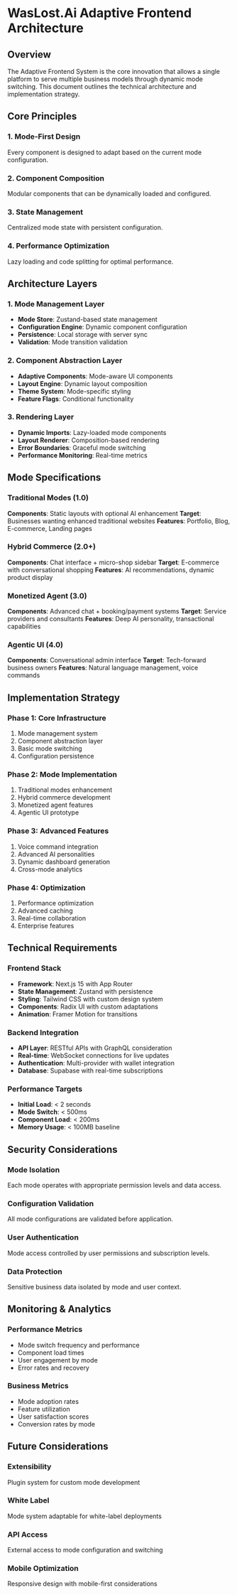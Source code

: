 # WasLost.Ai Adaptive Frontend Architecture

## Overview
The Adaptive Frontend System is the core innovation that allows a single platform to serve multiple business models through dynamic mode switching. This document outlines the technical architecture and implementation strategy.

## Core Principles

### 1. Mode-First Design
Every component is designed to adapt based on the current mode configuration.

### 2. Component Composition
Modular components that can be dynamically loaded and configured.

### 3. State Management
Centralized mode state with persistent configuration.

### 4. Performance Optimization
Lazy loading and code splitting for optimal performance.

## Architecture Layers

### 1. Mode Management Layer
- **Mode Store**: Zustand-based state management
- **Configuration Engine**: Dynamic component configuration
- **Persistence**: Local storage with server sync
- **Validation**: Mode transition validation

### 2. Component Abstraction Layer
- **Adaptive Components**: Mode-aware UI components
- **Layout Engine**: Dynamic layout composition
- **Theme System**: Mode-specific styling
- **Feature Flags**: Conditional functionality

### 3. Rendering Layer
- **Dynamic Imports**: Lazy-loaded mode components
- **Layout Renderer**: Composition-based rendering
- **Error Boundaries**: Graceful mode switching
- **Performance Monitoring**: Real-time metrics

## Mode Specifications

### Traditional Modes (1.0)
**Components**: Static layouts with optional AI enhancement
**Target**: Businesses wanting enhanced traditional websites
**Features**: Portfolio, Blog, E-commerce, Landing pages

### Hybrid Commerce (2.0+)
**Components**: Chat interface + micro-shop sidebar
**Target**: E-commerce with conversational shopping
**Features**: AI recommendations, dynamic product display

### Monetized Agent (3.0)
**Components**: Advanced chat + booking/payment systems
**Target**: Service providers and consultants
**Features**: Deep AI personality, transactional capabilities

### Agentic UI (4.0)
**Components**: Conversational admin interface
**Target**: Tech-forward business owners
**Features**: Natural language management, voice commands

## Implementation Strategy

### Phase 1: Core Infrastructure
1. Mode management system
2. Component abstraction layer
3. Basic mode switching
4. Configuration persistence

### Phase 2: Mode Implementation
1. Traditional modes enhancement
2. Hybrid commerce development
3. Monetized agent features
4. Agentic UI prototype

### Phase 3: Advanced Features
1. Voice command integration
2. Advanced AI personalities
3. Dynamic dashboard generation
4. Cross-mode analytics

### Phase 4: Optimization
1. Performance optimization
2. Advanced caching
3. Real-time collaboration
4. Enterprise features

## Technical Requirements

### Frontend Stack
- **Framework**: Next.js 15 with App Router
- **State Management**: Zustand with persistence
- **Styling**: Tailwind CSS with custom design system
- **Components**: Radix UI with custom adaptations
- **Animation**: Framer Motion for transitions

### Backend Integration
- **API Layer**: RESTful APIs with GraphQL consideration
- **Real-time**: WebSocket connections for live updates
- **Authentication**: Multi-provider with wallet integration
- **Database**: Supabase with real-time subscriptions

### Performance Targets
- **Initial Load**: < 2 seconds
- **Mode Switch**: < 500ms
- **Component Load**: < 200ms
- **Memory Usage**: < 100MB baseline

## Security Considerations

### Mode Isolation
Each mode operates with appropriate permission levels and data access.

### Configuration Validation
All mode configurations are validated before application.

### User Authentication
Mode access controlled by user permissions and subscription levels.

### Data Protection
Sensitive business data isolated by mode and user context.

## Monitoring & Analytics

### Performance Metrics
- Mode switch frequency and performance
- Component load times
- User engagement by mode
- Error rates and recovery

### Business Metrics
- Mode adoption rates
- Feature utilization
- User satisfaction scores
- Conversion rates by mode

## Future Considerations

### Extensibility
Plugin system for custom mode development

### White Label
Mode system adaptable for white-label deployments

### API Access
External access to mode configuration and switching

### Mobile Optimization
Responsive design with mobile-first considerations
